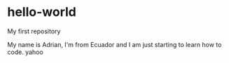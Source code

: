 # hello-world
My first repository

My name is Adrian, I'm from Ecuador and I am just starting to learn how to code. yahoo
